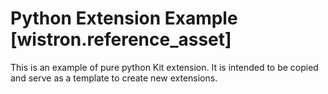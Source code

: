 # Python Extension Example [wistron.reference_asset]

This is an example of pure python Kit extension. It is intended to be copied and serve as a template to create new extensions.

